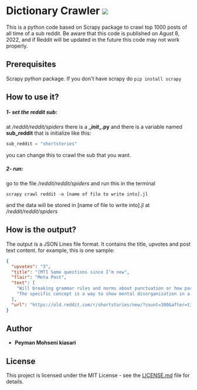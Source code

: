 # Dictionary Crawler ![](https://img.shields.io/apm/l/vim-mode.svg)
This is a python code based on Scrapy package to crawl top 1000 posts of all time of a sub reddit.
Be aware that this code is published on Agust 8, 2022, and if Reddit will be updated in the future this code may not work properly.
## Prerequisites
Scrapy python package.
If you don't have scrapy do `pip install scrapy`

## How to use it?
##### 1- set the reddit sub:
at */reddit/reddit/spiders* there is a **\__init__.py** and there is a variable named **sub_reddit** that is initialize like this:
```python
sub_reddit = "shortstories"
```
you can change this  to crawl the sub that you want.
##### 2- run:
go to the file */reddit/reddit/spiders* and run this in the terminal

    scrapy crawl reddit -o [name of file to write into].jl
    

and the data will be stored in  [name of file to write into].jl at */reddit/reddit/spiders*

## How is the output?
The output is a JSON Lines file format. It contains the title, upvotes and post text content.
for example, this is one sample:
```json
{
  "upvotes": "3",
  "title": "[MT] Some questions since I’m new",
  "flair": "Meta Post",
  "text": [
    "Will breaking grammar rules and norms about punctuation or how paragraphs are get a pass if I am aware of what I am doing and doing it for a reason? I’ve had a short story I’ve been really excited to post for a while now, but I notice those rules and realize I would get struck down by them.",
    "The specific concept is a way to show mental disorganization in a character that is mentally unwell in ways that are inspired by myself."
  ],
  "url": "https://old.reddit.com/r/shortstories/new/?count=300&after=t3_vohy2z"
}
```
## Author

* **Peyman Mohseni kiasari**

## License

This project is licensed under the MIT License - see the [LICENSE.md](LICENSE.md) file for details.
